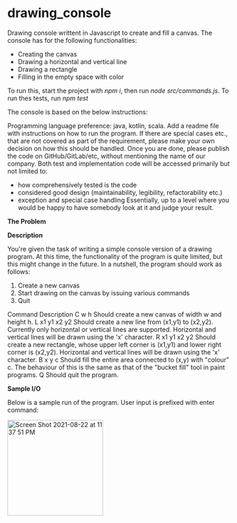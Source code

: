 # drawing_console
Drawing console writtent in Javascript to create and fill a canvas. The console has for the following functionalities:
- Creating the canvas
- Drawing a horizontal and vertical line
- Drawing a rectangle
- Filling in the empty space with color

To run this, start the project with *npm i*, then run *node src/commands.js*.
To run thes tests, run *npm test*

The console is based on the below instructions:

Programming language preference: java, kotlin, scala.
Add a readme file with instructions on how to run the program.
If there are special cases etc., that are not covered as part of the requirement, please make your own decision on how this should be handled.
Once you are done, please publish the code on GitHub/GitLab/etc, without mentioning the name of our company.
Both test and implementation code will be accessed primarily but not limited to:
- how comprehensively tested is the code
- considered good design (maintainability, legibility, refactorability etc.)
- exception and special case handling
Essentially, up to a level where you would be happy to have somebody look at it and judge your result.


**The Problem**

__Description__

You're given the task of writing a simple console version of a drawing program. 
At this time, the functionality of the program is quite limited, but this might change in the future. 
In a nutshell, the program should work as follows:
 1. Create a new canvas
 2. Start drawing on the canvas by issuing various commands
 3. Quit


Command 		Description
C w h           Should create a new canvas of width w and height h.
L x1 y1 x2 y2   Should create a new line from (x1,y1) to (x2,y2). Currently only
                horizontal or vertical lines are supported. Horizontal and vertical lines
                will be drawn using the 'x' character.
R x1 y1 x2 y2   Should create a new rectangle, whose upper left corner is (x1,y1) and
                lower right corner is (x2,y2). Horizontal and vertical lines will be drawn
                using the 'x' character.
B x y c         Should fill the entire area connected to (x,y) with "colour" c. The
                behaviour of this is the same as that of the "bucket fill" tool in paint
                programs.
Q               Should quit the program.

__Sample I/O__

Below is a sample run of the program. User input is prefixed with enter command:

<img width="215" alt="Screen Shot 2021-08-22 at 11 37 51 PM" src="https://user-images.githubusercontent.com/81963599/130372264-1a9f3fb6-f0db-4005-951f-cbbaf0a1ff4c.png">



